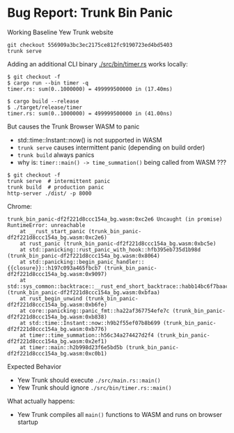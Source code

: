 # Bug Report: Trunk Bin Panic

Working Baseline Yew Trunk website
```
git checkout 556909a3bc3ec2175ce812fc9190723ed4bd5403
trunk serve
```

Adding an additional CLI binary [./src/bin/timer.rs](./src/bin/timer.rs) 
works locally:
```
$ git checkout -f
$ cargo run --bin timer -q
timer.rs: sum(0..1000000) = 499999500000 in (17.40ms)

$ cargo build --release
$ ./target/release/timer 
timer.rs: sum(0..1000000) = 499999500000 in (41.00ns)
```

But causes the Trunk Browser WASM to panic
- std::time::Instant::now() is not supported in WASM
- `trunk serve` causes intermittent panic (depending on build order)
- `trunk build` always panics
- why is: `timer::main() -> time_summation()` being called from WASM ??? 
```
$ git checkout -f
trunk serve  # intermittent panic
trunk build  # production panic
http-server ./dist/ -p 8000  
```
Chrome:
```
trunk_bin_panic-df2f221d8ccc154a_bg.wasm:0xc2e6 Uncaught (in promise) RuntimeError: unreachable
    at __rust_start_panic (trunk_bin_panic-df2f221d8ccc154a_bg.wasm:0xc2e6)
    at rust_panic (trunk_bin_panic-df2f221d8ccc154a_bg.wasm:0xbc5e)
    at std::panicking::rust_panic_with_hook::hfb395eb735d1b98d (trunk_bin_panic-df2f221d8ccc154a_bg.wasm:0x8064)
    at std::panicking::begin_panic_handler::{{closure}}::h197c093a465fbcb7 (trunk_bin_panic-df2f221d8ccc154a_bg.wasm:0x9097)
    at std::sys_common::backtrace::__rust_end_short_backtrace::habb14bc6f7baace9 (trunk_bin_panic-df2f221d8ccc154a_bg.wasm:0xbfaa)
    at rust_begin_unwind (trunk_bin_panic-df2f221d8ccc154a_bg.wasm:0xb6fe)
    at core::panicking::panic_fmt::ha22af367754efe7c (trunk_bin_panic-df2f221d8ccc154a_bg.wasm:0xb838)
    at std::time::Instant::now::h9b2f55ef07b8b699 (trunk_bin_panic-df2f221d8ccc154a_bg.wasm:0xb776)
    at timer::time_summation::h56c34a274427d2f4 (trunk_bin_panic-df2f221d8ccc154a_bg.wasm:0x2ef1)
    at timer::main::h2b998d23f6e5bd5b (trunk_bin_panic-df2f221d8ccc154a_bg.wasm:0xc0b1)
```

Expected Behavior
- Yew Trunk should execute `./src/main.rs::main()`
- Yew Trunk should ignore  `./src/bin/timer.rs::main()`

What actually happens:
- Yew Trunk compiles all `main()` functions to WASM and runs on browser startup